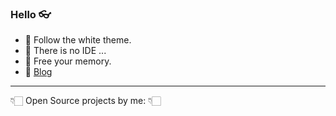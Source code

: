 ### Hello 👓

- 🐇 Follow the white theme.
- 🥄 There is no IDE ...
- 🧠 Free your memory.
- 📝 [Blog](https://funkymuse.dev/)
---

👇🏻 Open Source projects by me: 👇🏻
